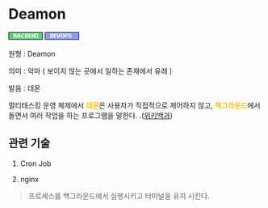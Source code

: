 # Deamon
![Backend](../2TAT1C/Label_Backend.png)
![Devops](../2TAT1C/Label_Devops.png)

원형 : Deamon

의미  : 악마 ( 보이지 않는 곳에서 일하는 존재에서 유래 )

발음 : 데몬

멀티태스킹 운영 체제에서 <span style="color:#FFBF00; font-weight:bold;">데몬</span>은 사용자가 직접적으로 제어하지 않고, <span style="color:#FFBF00; font-weight:bold;">백그라운드</span>에서 돌면서 여러 작업을 하는 프로그램을 말한다.
.([위키백과](https://ko.wikipedia.org/wiki/%EB%8D%B0%EB%AA%AC_(%EC%BB%B4%ED%93%A8%ED%8C%85)))

## 관련 기술
1. Cron Job

2. nginx
> 프로세스를 백그라운드에서 실행시키고 터미널을 유지 시킨다.